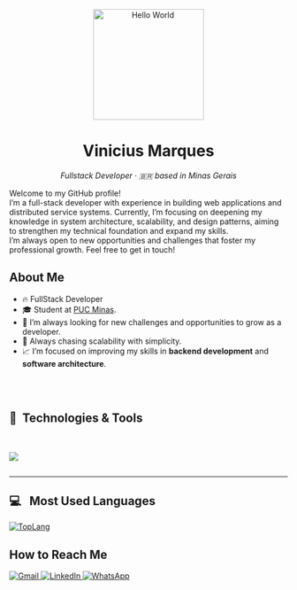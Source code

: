 <div align="center">
  <img src="https://github.com/user-attachments/assets/b5121aa2-1f24-4676-a65c-e8d3709546be" alt="Hello World" width="200px" />
</div>

<h1 align="center">Vinicius Marques</h1>
<p align="center">
  <em>Fullstack Developer · 🇧🇷 based in Minas Gerais</em>
</p>
<p>
  Welcome to my GitHub profile! 
  <br> 
  I’m a full-stack developer with experience in building web applications and distributed service systems. Currently, I’m focusing on deepening my knowledge in system architecture, scalability, and design     
  patterns, aiming to strengthen my technical foundation and expand my skills.
  <br>
  I’m always open to new opportunities and challenges that foster my professional growth. Feel free to get in touch!
</p>

## About Me

- 🔥 FullStack Developer
- 🎓 Student at [PUC Minas](www.pucminas.br).
- 🧠 I’m always looking for new challenges and opportunities to grow as a developer.
- 🎯 Always chasing scalability with simplicity.
- 📈 I’m focused on improving my skills in **backend development** and **software architecture**.

<br>
<br>

## 🔧 &nbsp;Technologies & Tools
<div style="display: inline-block"><br>
<p align="center">
  <a href="">
    <img src="https://skillicons.dev/icons?i=js,ts,nodejs,nest,react,angular,go,mysql,postgres,mongodb,dynamodb,docker,aws,rabbitmq" />
  </a>
</p>
</div>

<br>

---

## 💻 &nbsp; Most Used Languages
[![TopLang](https://github-readme-stats.vercel.app/api/top-langs/?username=viniciusmarques-dev&layout=compact&theme=gruvbox)](https://github.com/anuraghazra/github-readme-stats)

## How to Reach Me

<p align="left">
  <a href="mailto:viniciusmarques.dev@gmail.com" target="_blank" title="Gmail">
    <img src="https://img.shields.io/badge/-Gmail-FF0000?style=flat-square&labelColor=FF0000&logo=gmail&logoColor=white" alt="Gmail"/>
  </a>
  <a href="https://www.linkedin.com/in/viniciusmarques-/" target="_blank" title="LinkedIn">
    <img src="https://img.shields.io/badge/-Linkedin-0e76a8?style=flat-square&logo=Linkedin&logoColor=white" alt="LinkedIn"/>
  </a>
  <a href="https://wa.me/+5532999770830" target="_blank" title="WhatsApp">
    <img src="https://img.shields.io/badge/-WhatsApp-25d366?style=flat-square&labelColor=25d366&logo=whatsapp&logoColor=white" alt="WhatsApp"/>
  </a>
</p>
